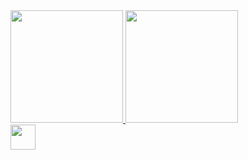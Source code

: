 <div>
<a href="https://github.com/Gvurdel">
<img loading="lazy" height="180em" src="https://github-readme-stats.vercel.app/api/top-langs/?username=Gvurdel&layout=compact&langs_count=7&theme=dracula"/>
<img loading="lazy" height="180em" src="https://github-readme-stats.vercel.app/api?username=Gvurdel&show_icons=true&theme=dracula&include_all_commits=true&count_private=true"/>
</div>
  
<img loading="lazy" src="https://cdn.jsdelivr.net/gh/devicons/devicon@latest/icons/amazonwebservices/amazonwebservices-original-wordmark.svg" width="40" height="40" />
          
